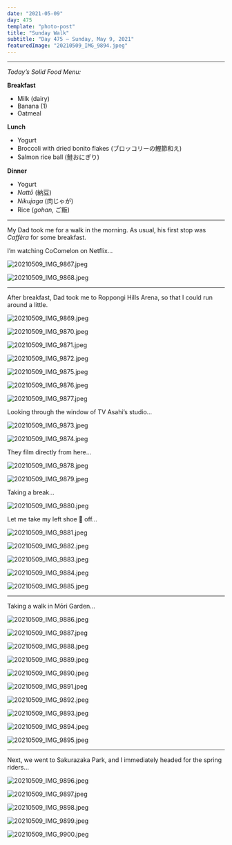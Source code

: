 ```yaml
---
date: "2021-05-09"
day: 475
template: "photo-post"
title: "Sunday Walk"
subtitle: "Day 475 – Sunday, May 9, 2021"
featuredImage: "20210509_IMG_9894.jpeg"
---
```


<hr />

_Today’s Solid Food Menu:_

**Breakfast**

- Milk (dairy)
- Banana (1)
- Oatmeal

**Lunch**

- Yogurt
- Broccoli with dried bonito flakes (ブロッコリーの鰹節和え)
- Salmon rice ball (鮭おにぎり)

**Dinner**

- Yogurt
- *Nattō* (納豆)
- *Nikujaga* (肉じゃが)
- Rice (*gohan*, ご飯)

<hr />

My Dad took me for a walk in the morning. As usual, his first stop was *Caffèra* for some breakfast.

I’m watching CoComelon on Netflix…

![20210509_IMG_9867.jpeg](20210509_IMG_9867.jpeg)

![20210509_IMG_9868.jpeg](20210509_IMG_9868.jpeg)

<hr />

After breakfast, Dad took me to Roppongi Hills Arena, so that I could run around a little.

![20210509_IMG_9869.jpeg](20210509_IMG_9869.jpeg)

![20210509_IMG_9870.jpeg](20210509_IMG_9870.jpeg)

![20210509_IMG_9871.jpeg](20210509_IMG_9871.jpeg)

![20210509_IMG_9872.jpeg](20210509_IMG_9872.jpeg)

![20210509_IMG_9875.jpeg](20210509_IMG_9875.jpeg)

![20210509_IMG_9876.jpeg](20210509_IMG_9876.jpeg)

![20210509_IMG_9877.jpeg](20210509_IMG_9877.jpeg)

Looking through the window of TV Asahi’s studio…

![20210509_IMG_9873.jpeg](20210509_IMG_9873.jpeg)

![20210509_IMG_9874.jpeg](20210509_IMG_9874.jpeg)

They film directly from here…

![20210509_IMG_9878.jpeg](20210509_IMG_9878.jpeg)

![20210509_IMG_9879.jpeg](20210509_IMG_9879.jpeg)

Taking a break…

![20210509_IMG_9880.jpeg](20210509_IMG_9880.jpeg)

Let me take my left shoe 👟 off…

![20210509_IMG_9881.jpeg](20210509_IMG_9881.jpeg)

![20210509_IMG_9882.jpeg](20210509_IMG_9882.jpeg)

![20210509_IMG_9883.jpeg](20210509_IMG_9883.jpeg)

![20210509_IMG_9884.jpeg](20210509_IMG_9884.jpeg)

![20210509_IMG_9885.jpeg](20210509_IMG_9885.jpeg)

<hr />

Taking a walk in Mōri Garden…

![20210509_IMG_9886.jpeg](20210509_IMG_9886.jpeg)

![20210509_IMG_9887.jpeg](20210509_IMG_9887.jpeg)

![20210509_IMG_9888.jpeg](20210509_IMG_9888.jpeg)

![20210509_IMG_9889.jpeg](20210509_IMG_9889.jpeg)

![20210509_IMG_9890.jpeg](20210509_IMG_9890.jpeg)

![20210509_IMG_9891.jpeg](20210509_IMG_9891.jpeg)

![20210509_IMG_9892.jpeg](20210509_IMG_9892.jpeg)

![20210509_IMG_9893.jpeg](20210509_IMG_9893.jpeg)

![20210509_IMG_9894.jpeg](20210509_IMG_9894.jpeg)

![20210509_IMG_9895.jpeg](20210509_IMG_9895.jpeg)

<hr />

Next, we went to Sakurazaka Park, and I immediately headed for the spring riders…

![20210509_IMG_9896.jpeg](20210509_IMG_9896.jpeg)

![20210509_IMG_9897.jpeg](20210509_IMG_9897.jpeg)

![20210509_IMG_9898.jpeg](20210509_IMG_9898.jpeg)

![20210509_IMG_9899.jpeg](20210509_IMG_9899.jpeg)

![20210509_IMG_9900.jpeg](20210509_IMG_9900.jpeg)
